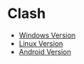 # Clash

- [Windows Version](https://github.com/zanerogl/Clash/releases/download/Windows/Clash.for.Windows.zip)
- [Linux Version](https://github.com/zanerogl/Clash/releases/download/Linux/Linux.zip)
- [Android Version](https://github.com/zanerogl/Clash/releases/download/Android/Clash.apk)

